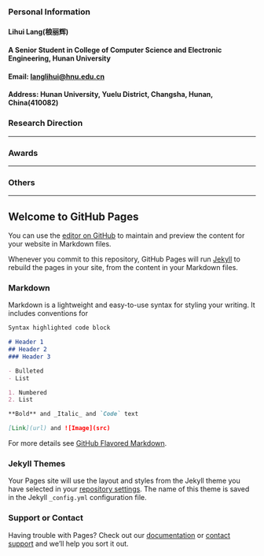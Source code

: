 
### Personal Information
#### Lihui Lang(稂丽辉)
#### A Senior Student in College of Computer Science and Electronic Engineering, Hunan University
#### Email: [langlihui@hnu.edu.cn](http://www.hnu.edu.cn/)
#### Address: Hunan University, Yuelu District, Changsha, Hunan, China(410082)

### Research Direction
---

### Awards
---

### Others
---




## Welcome to GitHub Pages

You can use the [editor on GitHub](https://github.com/Langlihui/Langlihui.github.io/edit/master/index.md) to maintain and preview the content for your website in Markdown files.

Whenever you commit to this repository, GitHub Pages will run [Jekyll](https://jekyllrb.com/) to rebuild the pages in your site, from the content in your Markdown files.

### Markdown

Markdown is a lightweight and easy-to-use syntax for styling your writing. It includes conventions for

```markdown
Syntax highlighted code block

# Header 1
## Header 2
### Header 3

- Bulleted
- List

1. Numbered
2. List

**Bold** and _Italic_ and `Code` text

[Link](url) and ![Image](src)
```

For more details see [GitHub Flavored Markdown](https://guides.github.com/features/mastering-markdown/).

### Jekyll Themes

Your Pages site will use the layout and styles from the Jekyll theme you have selected in your [repository settings](https://github.com/Langlihui/Langlihui.github.io/settings). The name of this theme is saved in the Jekyll `_config.yml` configuration file.

### Support or Contact

Having trouble with Pages? Check out our [documentation](https://docs.github.com/categories/github-pages-basics/) or [contact support](https://github.com/contact) and we’ll help you sort it out.
